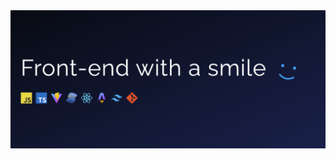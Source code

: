 <a href="https://maxzirps.at">
  <img
    alt="Front-end with a smile :)"
    src="https://raw.githubusercontent.com/maxzirps/maxzirps/main/image.png"
  />
</a>
